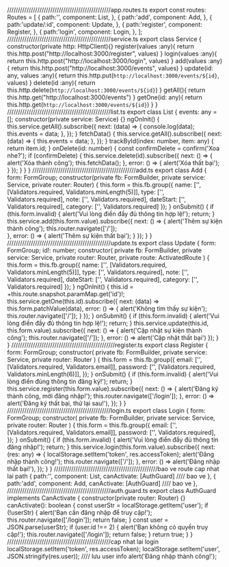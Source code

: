 ////////////////////////////////////////////////app.routes.ts
export const routes: Routes = [
    {
        path:'',
        component: List,
    },
    {
        path:'add',
        component: Add,
    },
    {
        path:'update/:id',
        component: Update,
    },
    {
        path:'register',
        component: Register,
    },
    {
        path:'login',
        component: Login,
    },
];
////////////////////////////////////////////////service.ts
export class Service {
constructor(private http: HttpClient){}
register(values :any){
  return this.http.post("http://localhost:3000/register", values)
}
login(values :any){
  return this.http.post("http://localhost:3000/login", values)
}
add(values :any){
  return this.http.post("http://localhost:3000/events", values)
}
update(id: any, values :any){
  return this.http.put(`http://localhost:3000/events/${id}`, values)
}
delete(id :any){
  return this.http.delete(`http://localhost:3000/events/${id}`)
}
getAll(){
  return this.http.get("http://localhost:3000/events")
}
getOne(id: any){
  return this.http.get(`http://localhost:3000/events/${id}`)
}
}
////////////////////////////////////////////////list.ts
export class List {
  events: any = [];
  constructor(private service: Service) {}
  ngOnInit() {
    this.service.getAll().subscribe({
      next: (data) => {
        console.log(data);
        this.events = data;
      },
    });
  }
fetchData() {
    this.service.getAll().subscribe({
      next: (data) => {
        this.events = data;
      },
    });
  }
  trackById(index: number, item: any) {
    return item.id;
  }
  onDelete(id: number) {
    const confirmDelete = confirm('Xoa nhe?');
    if (confirmDelete) {
      this.service.delete(id).subscribe({
        next: () => {
          alert('Xóa thành công');
          this.fetchData(); 
        },
        error: () => {
          alert('Xóa thất bại');
        }
      });
    }
  }
}
////////////////////////////////////////////////add.ts
export class Add {
  form: FormGroup;
  constructor(private fb: FormBuilder,
     private service: Service,
      private router: Router) {
    this.form = this.fb.group({
      name: ['', [Validators.required, Validators.minLength(5)]],
      type: ['', Validators.required], 
      note: ['', Validators.required],
      dateStart: ['', Validators.required],
      category: ['', Validators.required] 
    });
  }
  onSubmit() {
    if (this.form.invalid) {
      alert('Vui lòng điền đầy đủ thông tin hợp lệ!');
      return;
    }
    this.service.add(this.form.value).subscribe({
      next: () => {
        alert('Thêm sự kiện thành công');
        this.router.navigate(['/']);  
      },
      error: () => {
        alert('Thêm sự kiện thất bại');
      }
    });
  }
}
////////////////////////////////////////////////update.ts
export class Update {
  form: FormGroup;
  id!: number;
  constructor(
    private fb: FormBuilder,
    private service: Service,
    private router: Router,
    private route: ActivatedRoute
  ) {
    this.form = this.fb.group({
      name: ['', [Validators.required, Validators.minLength(5)]],
      type: ['', Validators.required], 
      note: ['', Validators.required],
      dateStart: ['', Validators.required],
      category: ['', Validators.required] 
    });
  }
  ngOnInit() {
    this.id = +this.route.snapshot.paramMap.get('id')!; 
    this.service.getOne(this.id).subscribe({
      next: (data) => this.form.patchValue(data),
      error: () => {
        alert('Không tìm thấy sự kiện');
        this.router.navigate(['/']);
      }
    });
  }
  onSubmit() {
    if (this.form.invalid) {
      alert('Vui lòng điền đầy đủ thông tin hợp lệ!');
      return;
    }
    this.service.update(this.id, this.form.value).subscribe({
      next: () => {
        alert('Cập nhật sự kiện thành công');
        this.router.navigate(['/']);
      },
      error: () => alert('Cập nhật thất bại')
    });
  }
}
////////////////////////////////////////////////register.ts
export class Register {
  form: FormGroup;
  constructor(
    private fb: FormBuilder,
    private service: Service,
    private router: Router
  ) {
    this.form = this.fb.group({
      email: ['', [Validators.required, Validators.email]],
      password: ['', [Validators.required, Validators.minLength(6)]],
    });
  }
  onSubmit() {
    if (this.form.invalid) {
      alert('Vui lòng điền đúng thông tin đăng ký!');
      return;
    }
    this.service.register(this.form.value).subscribe({
      next: () => {
        alert('Đăng ký thành công, mời đăng nhập!');
        this.router.navigate(['/login']);
      },
      error: () => alert('Đăng ký thất bại, thử lại sau!'),
    });
  }
}
////////////////////////////////////////////////login.ts
export class Login {
  form: FormGroup;
  constructor(
    private fb: FormBuilder,
    private service: Service,
    private router: Router
  ) {
    this.form = this.fb.group({
      email: ['', [Validators.required, Validators.email]],
      password: ['', Validators.required],
    });
  }
  onSubmit() {
    if (this.form.invalid) {
      alert('Vui lòng điền đầy đủ thông tin đăng nhập!');
      return;
    }
    this.service.login(this.form.value).subscribe({
      next: (res: any) => {
        localStorage.setItem('token', res.accessToken);
        alert('Đăng nhập thành công!');
        this.router.navigate(['/']);
      },
      error: () => alert('Đăng nhập thất bại!'),
    });
  }
}
////////////////////////////////////////////////bao ve route
cap nhat lai path
{
path:'',
component: List,
canActivate: [AuthGuard] //// bao ve
},
{
path:'add',
component: Add,
canActivate: [AuthGuard] //// bao ve
},
////////////////////////////////////////////////auth.guard.ts
export class AuthGuard implements CanActivate {
  constructor(private router: Router) {}
  canActivate(): boolean {
    const userStr = localStorage.getItem('user');
    if (!userStr) {
      alert('Bạn cần đăng nhập để truy cập!');
      this.router.navigate(['/login']);
      return false;
    }
    const user = JSON.parse(userStr);
    if (user.id !== 2) {
      alert('Bạn không có quyền truy cập!');
      this.router.navigate(['/login']);
      return false;
    }
    return true;
  }
}
////////////////////////////////////////////////cap nhat lai login
localStorage.setItem('token', res.accessToken);
localStorage.setItem('user', JSON.stringify(res.user)); //// lưu user info
alert('Đăng nhập thành công!');